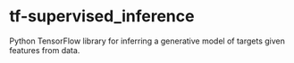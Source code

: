# tf-supervised_inference
Python TensorFlow library for inferring a generative model of targets given features from data.
